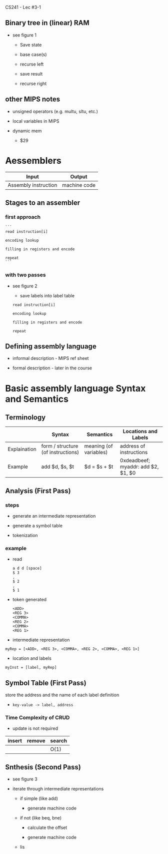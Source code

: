 CS241 - Lec #3-1

## Binary tree in (linear) RAM

* see figure 1

	* Save state

	* base case(s)

	* recurse left

	* save result

	* recurse right

## other MIPS notes

* unsigned operators (e.g. multu, sltu, etc.)

* local variables in MIPS

* dynamic mem

	* $29

# Aessemblers

| Input                | Output       |
|----------------------|--------------|
| Assembly instruction | machine code |


## Stages to an assembler

### first approach

	```
	read instruction[i]

	encoding lookup

	filling in registers and encode
	
	repeat
	```

### with two passes

* see figure 2

	* save labels into label table

	```
	read instruction[i]

	encoding lookup

	filling in registers and encode
	
	repeat
	```
	
## Defining assembly language

* informal description - MIPS ref sheet

* formal description - later in the course

# Basic assembly language Syntax and Semantics

## Terminology

|              | Syntax                             | Semantics              | Locations and Labels               |
|--------------|------------------------------------|------------------------|------------------------------------|
| Explaination | form / structure (of instructions) | meaning (of variables) | address of instructions            |
| Example      | add $d, $s, $t                     | $d = $s + $t           | 0xdeadbeef; myaddr: add $2, $1, $0 |

## Analysis (First Pass)

### steps

* generate an intermediate representation

* generate a symbol table

* tokenization

### example

* read

	```
	a d d [space]
	$ 3
	,
	$ 2
	,
	$ 1
	```
* token generated

	```
	<ADD>
	<REG 3>
	<COMMA>
	<REG 2>
	<COMMA>
	<REG 1>
	```

* intermediate representation

```myRep = [<ADD>, <REG 3>, <COMMA>, <REG 2>, <COMMA>, <REG 1>]```		

* location and labels

```myInst = [label, myRep]```

## Symbol Table (First Pass)

store the address and the name of each label definition

* ```key-value -> label, address```


### Time Complexity of CRUD

* update is not required


| insert | remove | search |
|--------|--------|--------|
|        |        | O(1)   |
	

## Snthesis (Second Pass)

* see figure 3

* iterate through intermediate representations

	* if simple (like add)

		* generate machine code

	* if not (like beq, bne)

		* calculate the offset

		* generate machine code

	* lis

		